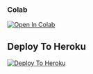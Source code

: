 
                                      
                                      
                                      
                                    

### Colab
[![Open In Colab](https://colab.research.google.com/assets/colab-badge.svg)](https://github.com/.ipyn)

## Deploy To Heroku

[![Deploy To Heroku](https://www.herokucdn.com/deploy/button.svg)](https://heroku.com/deploy?template=https://github.com/pkvgithub/Txt_Up)
